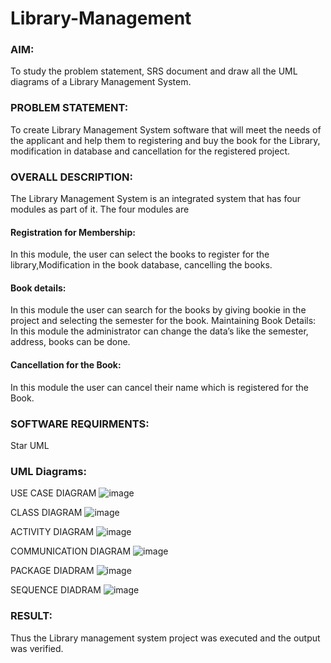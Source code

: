 # Library-Management
### AIM:
To study the problem statement, SRS document and draw all the UML diagrams of a Library Management System.
### PROBLEM STATEMENT:
To create Library Management System software that will meet the needs of the applicant
and help them to registering and buy the book for the Library, modification in database and
cancellation for the registered project.
### OVERALL DESCRIPTION:
The Library Management System is an integrated system that has four modules as part of
it. The four modules are
#### Registration for Membership:
In this module, the user can select the books to register for the library,Modification in the book
database, cancelling the books.
#### Book details:
In this module the user can search for the books by giving bookie in the project and selecting
the semester for the book.
Maintaining Book Details:
In this module the administrator can change the data’s like the semester, address, books can be
done.
#### Cancellation for the Book:
In this module the user can cancel their name which is registered for the Book.
### SOFTWARE REQUIRMENTS:
Star UML
### UML Diagrams:
USE CASE DIAGRAM
![image](https://github.com/user-attachments/assets/bc33ad67-5206-4468-a17e-2b5624535c0b)

CLASS DIAGRAM 
![image](https://github.com/user-attachments/assets/d1b1f038-4249-47f4-92f2-b9792cc77318)

ACTIVITY DIAGRAM
![image](https://github.com/user-attachments/assets/047f1f69-ce25-497f-83d1-4bd200ca34c0)

COMMUNICATION DIAGRAM
![image](https://github.com/user-attachments/assets/9733432d-a99d-4741-882a-8da1f58ee40c)

PACKAGE DIADRAM
![image](https://github.com/user-attachments/assets/4537715d-1105-4eea-a1e7-14df274573ff)

SEQUENCE DIADRAM
![image](https://github.com/user-attachments/assets/6afbd156-b83c-4e97-9716-4792441f1393)

### RESULT:
Thus the Library management system project was executed and the output was verified.
